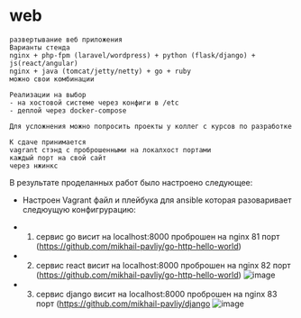 # web
```
развертывание веб приложения
Варианты стенда
nginx + php-fpm (laravel/wordpress) + python (flask/django) + js(react/angular)
nginx + java (tomcat/jetty/netty) + go + ruby
можно свои комбинации

Реализации на выбор
- на хостовой системе через конфиги в /etc
- деплой через docker-compose

Для усложнения можно попросить проекты у коллег с курсов по разработке

К сдаче принимается
vagrant стэнд с проброшенными на локалхост портами
каждый порт на свой сайт
через нжинкс
```
В результате проделанных работ было настроено следующее:
- Настроен Vagrant файл и плейбука для ansible которая разоваривает следюущую конфигрурацию:
- 1. сервис go  висит на localhost:8000 проброшен на nginx 81 порт (https://github.com/mikhail-pavliy/go-http-hello-world)

- 2. сервис react  висит на localhost:8000 проброшен на nginx 82 порт (https://github.com/mikhail-pavliy/go-http-hello-world)
![image](https://user-images.githubusercontent.com/69155591/117134934-1a39eb80-adc8-11eb-9cf5-80b9118d0794.png)

- 3. сервис django висит на localhost:8000 проброшен на nginx 83 порт (https://github.com/mikhail-pavliy/django
![image](https://user-images.githubusercontent.com/69155591/117134976-2756da80-adc8-11eb-92dc-3bf3a8f31595.png)
